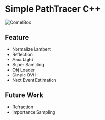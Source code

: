 # Simple PathTracer C++
![CornelBox](https://user-images.githubusercontent.com/83057130/230838095-e57ce6ef-280d-4009-aec5-1506e3fc4dbf.png)

## Feature
- Normalize Lambert
- Reflection
- Area Light
- Super Sampling
- Obj Loader
- Simple BVH
- Next Event Estimation

## Future Work
- Refraction
- Importance Sampling
